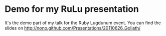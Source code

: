 Demo for my RuLu presentation
=============================

It's the demo part of my talk for the Ruby Lugdunum event.
You can find the slides on http://nono.github.com/Presentations/20110626_Goliath/

